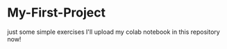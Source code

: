 # My-First-Project
just some simple exercises
I'll upload my colab notebook in this repository now!

